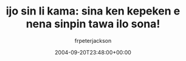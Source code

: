 ---
title: 'ijo sin li kama: sina ken kepeken e nena sinpin tawa ilo sona!'
posts: 4
hash: 't310'
author: 'frpeterjackson'
date: 2004-09-20T23:48:00+00:00
sources:
  - http://forums.tokipona.org/viewtopic.php%3Ft=310.html
---